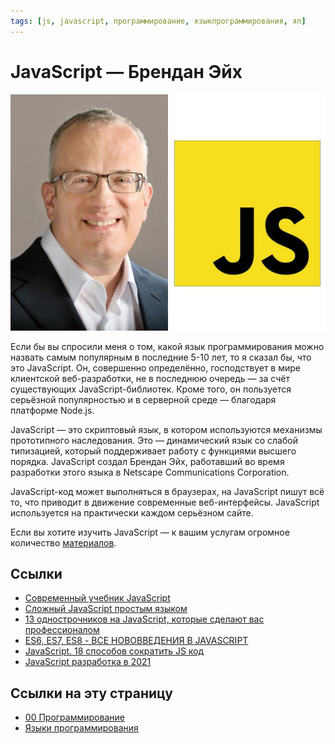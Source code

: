 ```yaml
---
tags: [js, javascript, программирование, языкпрограммирования, яп]
---
```

# JavaScript — Брендан Эйх

![JavaScript — Брендан Эйх](../assets/JavaScript%20-%20%D0%91%D1%80%D0%B5%D0%BD%D0%B4%D0%B0%D0%BD%20%D0%AD%D0%B9%D1%85.jpg)

Если бы вы спросили меня о том, какой язык программирования можно назвать самым популярным в последние 5-10 лет, то я сказал бы, что это JavaScript. Он, совершенно определённо, господствует в мире клиентской веб-разработки, не в последнюю очередь — за счёт существующих JavaScript-библиотек. Кроме того, он пользуется серьёзной популярностью и в серверной среде — благодаря платформе Node.js.  
  
JavaScript — это скриптовый язык, в котором используются механизмы прототипного наследования. Это — динамический язык со слабой типизацией, который поддерживает работу с функциями высшего порядка. JavaScript создал Брендан Эйх, работавший во время разработки этого языка в Netscape Communications Corporation.  
  
JavaScript-код может выполняться в браузерах, на JavaScript пишут всё то, что приводит в движение современные веб-интерфейсы. JavaScript используется на практически каждом серьёзном сайте.  
  
Если вы хотите изучить JavaScript — к вашим услугам огромное количество [материалов](https://hackernoon.com/10-websites-to-learn-javascript-for-beginners-31e13bbdbb5c).

## Ссылки

* [Современный учебник JavaScript](https://learn.javascript.ru/)
* [Сложный JavaScript простым языком](https://www.youtube.com/playlist?list=PLqKQF2ojwm3l4oPjsB9chrJmlhZ-zOzWT)
* [13 однострочников на JavaScript, которые сделают вас профессионалом](13%20%D0%BE%D0%B4%D0%BD%D0%BE%D1%81%D1%82%D1%80%D0%BE%D1%87%D0%BD%D0%B8%D0%BA%D0%BE%D0%B2%20%D0%BD%D0%B0%20JavaScript,%20%D0%BA%D0%BE%D1%82%D0%BE%D1%80%D1%8B%D0%B5%20%D1%81%D0%B4%D0%B5%D0%BB%D0%B0%D1%8E%D1%82%20%D0%B2%D0%B0%D1%81%20%D0%BF%D1%80%D0%BE%D1%84%D0%B5%D1%81%D1%81%D0%B8%D0%BE%D0%BD%D0%B0%D0%BB%D0%BE%D0%BC.md)
* [ES6, ES7, ES8 - ВСЕ НОВОВВЕДЕНИЯ В JAVASCRIPT](https://youtu.be/Ti2Q4sQkNdU)
* [JavaScript. 18 способов сократить JS код](https://www.youtube.com/watch?v=ReE8k-SHnbM)
* [JavaScript разработка в 2021](https://www.youtube.com/watch?v=181VnUUJq-Y)

## Ссылки на эту страницу

- [00 Программирование](00%20%D0%9F%D1%80%D0%BE%D0%B3%D1%80%D0%B0%D0%BC%D0%BC%D0%B8%D1%80%D0%BE%D0%B2%D0%B0%D0%BD%D0%B8%D0%B5.md)
- [Языки программирования](%D0%AF%D0%B7%D1%8B%D0%BA%D0%B8%20%D0%BF%D1%80%D0%BE%D0%B3%D1%80%D0%B0%D0%BC%D0%BC%D0%B8%D1%80%D0%BE%D0%B2%D0%B0%D0%BD%D0%B8%D1%8F.md)